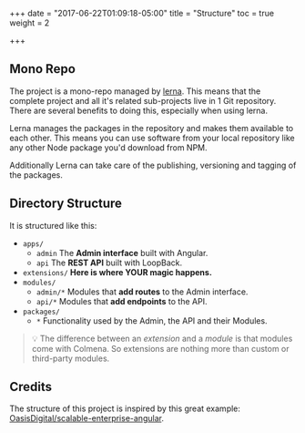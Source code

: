 +++
date = "2017-06-22T01:09:18-05:00"
title = "Structure"
toc = true
weight = 2

+++

## Mono Repo

The project is a mono-repo managed by [lerna](https://lernajs.io). This means that the complete project and all it's 
related sub-projects live in 1 Git repository. There are several benefits to doing this, especially when using lerna.

Lerna manages the packages in the repository and makes them available to each other. This means you can use software
from your local repository like any other Node package you'd download from NPM.

Additionally Lerna can take care of the publishing, versioning and tagging of the packages.

## Directory Structure
It is structured like this:

-   `apps/`
    -   `admin` The **Admin interface** built with Angular.
    -   `api` The **REST API** built with LoopBack.
-   `extensions/` **Here is where YOUR magic happens.**
-   `modules/`
    -   `admin/*` Modules that **add routes** to the Admin interface.
    -   `api/*` Modules that **add endpoints** to the API.
-   `packages/`
    -   `*` Functionality used by the Admin, the API and their Modules.



> 💡 The difference between an *extension* and a *module* is that modules come with Colmena. 
So extensions are nothing more than custom or third-party modules.


## Credits

The structure of this project is inspired by this great example: [OasisDigital/scalable-enterprise-angular](https://github.com/OasisDigital/scalable-enterprise-angular).
